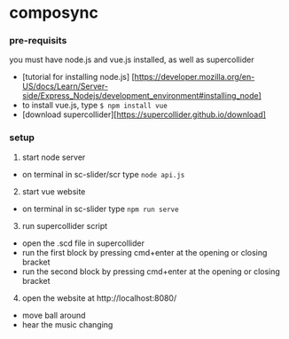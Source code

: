 # composync

### pre-requisits
you must have node.js and vue.js installed, as well as supercollider
- [tutorial for installing node.js] [https://developer.mozilla.org/en-US/docs/Learn/Server-side/Express_Nodejs/development_environment#installing_node] 
- to install vue.js, type ```$ npm install vue```
- [download supercollider][https://supercollider.github.io/download]

### setup
1) start node server
  - on terminal in sc-slider/scr type ```node api.js```
2) start vue website
  - on terminal in sc-slider type ```npm run serve```
3) run supercollider script
  - open the .scd file in supercollider
  - run the first block by pressing cmd+enter at the opening or closing bracket 
  - run the second block by pressing cmd+enter at the opening or closing bracket 
4) open the website at http://localhost:8080/
  - move ball around
  - hear the music changing

